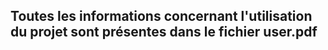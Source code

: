 ## Toutes les informations concernant l'utilisation du projet sont présentes dans le fichier user.pdf
